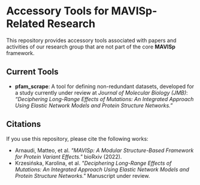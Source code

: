 # Accessory Tools for MAVISp-Related Research  

This repository provides accessory tools associated with papers and activities of our research group that are not part of the core **MAVISp** framework.  

## Current Tools  

- **pfam_scrape**: A tool for defining non-redundant datasets, developed for a study currently under review at *Journal of Molecular Biology (JMB)*:  
  *“Deciphering Long-Range Effects of Mutations: An Integrated Approach Using Elastic Network Models and Protein Structure Networks.”*  

## Citations  

If you use this repository, please cite the following works:  

- Arnaudi, Matteo, et al. *"MAVISp: A Modular Structure-Based Framework for Protein Variant Effects."* bioRxiv (2022).  
- Krzesińska, Karolina, et al. *"Deciphering Long-Range Effects of Mutations: An Integrated Approach Using Elastic Network Models and Protein Structure Networks."* Manuscript under review.  
